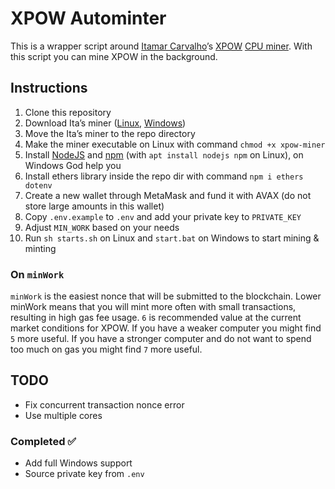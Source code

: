 # XPOW Autominter

This is a wrapper script around [Itamar Carvalho](https://github.com/itamarcps)’s [XPOW](https://www.xpowermine.com/about) [CPU miner](https://discord.gg/dvshmGVYyJ). With this script you can mine XPOW in the background.

## Instructions

1. Clone this repository
2. Download Ita’s miner ([Linux](https://cdn.discordapp.com/attachments/906369656191873064/906397010876321802/linux.zip), [Windows](https://cdn.discordapp.com/attachments/906369656191873064/906396986910064670/windows.zip))
3. Move the Ita’s miner to the repo directory
4. Make the miner executable on Linux with command `chmod +x xpow-miner`
5. Install [NodeJS](https://nodejs.org) and [npm](https://npmjs.org) (with `apt install nodejs npm` on Linux), on Windows God help you
6. Install ethers library inside the repo dir with command `npm i ethers dotenv`
7. Create a new wallet through MetaMask and fund it with AVAX (do not store large amounts in this wallet)
8. Copy `.env.example` to `.env` and add your private key to `PRIVATE_KEY`
9. Adjust `MIN_WORK` based on your needs
10. Run `sh starts.sh` on Linux and `start.bat` on Windows to start mining & minting

### On `minWork`

`minWork` is the easiest nonce that will be submitted to the blockchain. Lower minWork means that you will mint more often with small transactions, resulting in high gas fee usage. `6` is recommended value at the current market conditions for XPOW. If you have a weaker computer you might find `5` more useful. If you have a stronger computer and do not want to spend too much on gas you might find `7` more useful.

## TODO

* Fix concurrent transaction nonce error
* Use multiple cores

### Completed ✅

* Add full Windows support
* Source private key from `.env`
